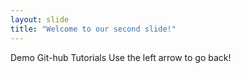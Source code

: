 ```yaml
---
layout: slide
title: "Welcome to our second slide!"
---
```

Demo Git-hub Tutorials
Use the left arrow to go back!
